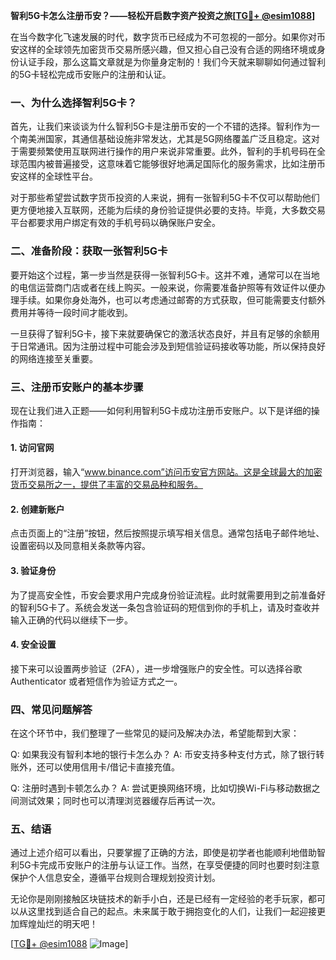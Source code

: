 **智利5G卡怎么注册币安？——轻松开启数字资产投资之旅[[TG💪+ @esim1088](https://t.me/s/esim1088)]**

在当今数字化飞速发展的时代，数字货币已经成为不可忽视的一部分。如果你对币安这样的全球领先加密货币交易所感兴趣，但又担心自己没有合适的网络环境或身份认证手段，那么这篇文章就是为你量身定制的！我们今天就来聊聊如何通过智利的5G卡轻松完成币安账户的注册和认证。

### 一、为什么选择智利5G卡？

首先，让我们来谈谈为什么智利5G卡是注册币安的一个不错的选择。智利作为一个南美洲国家，其通信基础设施非常发达，尤其是5G网络覆盖广泛且稳定。这对于需要频繁使用互联网进行操作的用户来说非常重要。此外，智利的手机号码在全球范围内被普遍接受，这意味着它能够很好地满足国际化的服务需求，比如注册币安这样的全球性平台。

对于那些希望尝试数字货币投资的人来说，拥有一张智利5G卡不仅可以帮助他们更方便地接入互联网，还能为后续的身份验证提供必要的支持。毕竟，大多数交易平台都要求用户绑定有效的手机号码以确保账户安全。

### 二、准备阶段：获取一张智利5G卡

要开始这个过程，第一步当然是获得一张智利5G卡。这并不难，通常可以在当地的电信运营商门店或者在线上购买。一般来说，你需要准备护照等有效证件以便办理手续。如果你身处海外，也可以考虑通过邮寄的方式获取，但可能需要支付额外费用并等待一段时间才能收到。

一旦获得了智利5G卡，接下来就要确保它的激活状态良好，并且有足够的余额用于日常通讯。因为注册过程中可能会涉及到短信验证码接收等功能，所以保持良好的网络连接至关重要。

### 三、注册币安账户的基本步骤

现在让我们进入正题——如何利用智利5G卡成功注册币安账户。以下是详细的操作指南：

#### 1. 访问官网
打开浏览器，输入“www.binance.com”访问币安官方网站。这是全球最大的加密货币交易所之一，提供了丰富的交易品种和服务。

#### 2. 创建新账户
点击页面上的“注册”按钮，然后按照提示填写相关信息。通常包括电子邮件地址、设置密码以及同意相关条款等内容。

#### 3. 验证身份
为了提高安全性，币安会要求用户完成身份验证流程。此时就需要用到之前准备好的智利5G卡了。系统会发送一条包含验证码的短信到你的手机上，请及时查收并输入正确的代码以继续下一步。

#### 4. 安全设置
接下来可以设置两步验证（2FA），进一步增强账户的安全性。可以选择谷歌 Authenticator 或者短信作为验证方式之一。

### 四、常见问题解答

在这个环节中，我们整理了一些常见的疑问及解决办法，希望能帮到大家：

Q: 如果我没有智利本地的银行卡怎么办？
A: 币安支持多种支付方式，除了银行转账外，还可以使用信用卡/借记卡直接充值。

Q: 注册时遇到卡顿怎么办？
A: 尝试更换网络环境，比如切换Wi-Fi与移动数据之间测试效果；同时也可以清理浏览器缓存后再试一次。

### 五、结语

通过上述介绍可以看出，只要掌握了正确的方法，即使是初学者也能顺利地借助智利5G卡完成币安账户的注册与认证工作。当然，在享受便捷的同时也要时刻注意保护个人信息安全，遵循平台规则合理规划投资计划。

无论你是刚刚接触区块链技术的新手小白，还是已经有一定经验的老手玩家，都可以从这里找到适合自己的起点。未来属于敢于拥抱变化的人们，让我们一起迎接更加辉煌灿烂的明天吧！

[[TG💪+ @esim1088](https://t.me/s/esim1088) ![Image](https://i.postimg.cc/4NQfJmqS/Snipaste-2025-05-13-00-14-12.png)]